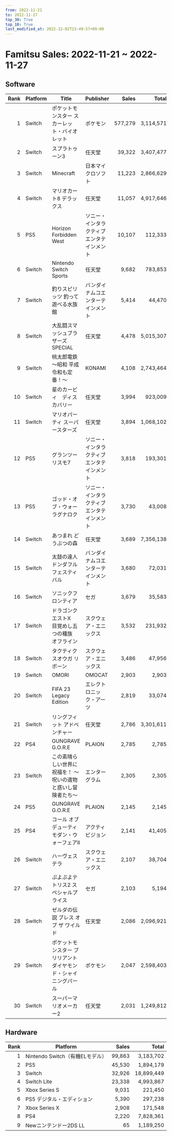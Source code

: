 ```yaml
---
from: 2022-11-21
to: 2022-11-27
top_30: True
top_10: True
last_modified_at: 2022-12-02T23:49:57+09:00
---
```

# Famitsu Sales: 2022-11-21 ~ 2022-11-27
## Software
| Rank | Platform | Title | Publisher | Sales | Total | Rate | New |
| -: | -- | -- | -- | -: | -: | -: | -- |
| 1 | Switch | ポケットモンスター スカーレット・バイオレット | ポケモン | 577,279 | 3,114,571 | 20% |  |
| 2 | Switch | スプラトゥーン3 | 任天堂 | 39,322 | 3,407,477 | 20% |  |
| 3 | Switch | Minecraft | 日本マイクロソフト | 11,223 | 2,866,629 | 20% |  |
| 4 | Switch | マリオカート8 デラックス | 任天堂 | 11,057 | 4,917,646 | 20% |  |
| 5 | PS5 | Horizon Forbidden West | ソニー・インタラクティブエンタテインメント | 10,107 | 112,333 | 20% |  |
| 6 | Switch | Nintendo Switch Sports | 任天堂 | 9,682 | 783,853 | 20% |  |
| 7 | Switch | 釣りスピリッツ 釣って遊べる水族館 | バンダイナムコエンターテインメント | 5,414 | 44,470 | 60% |  |
| 8 | Switch | 大乱闘スマッシュブラザーズ SPECIAL | 任天堂 | 4,478 | 5,015,307 | 20% |  |
| 9 | Switch | 桃太郎電鉄 〜昭和 平成 令和も定番！〜 | KONAMI | 4,108 | 2,743,464 | 20% |  |
| 10 | Switch | 星のカービィ　ディスカバリー | 任天堂 | 3,994 | 923,009 | 20% |  |
| 11 | Switch | マリオパーティ スーパースターズ | 任天堂 | 3,894 | 1,068,102 | 20% |  |
| 12 | PS5 | グランツーリスモ7 | ソニー・インタラクティブエンタテインメント | 3,818 | 193,301 | 20% |  |
| 13 | PS5 | ゴッド・オブ・ウォー ラグナロク | ソニー・インタラクティブエンタテインメント | 3,730 | 43,008 | 40% |  |
| 14 | Switch | あつまれ どうぶつの森 | 任天堂 | 3,689 | 7,356,138 | 20% |  |
| 15 | Switch | 太鼓の達人 ドンダフルフェスティバル | バンダイナムコエンターテインメント | 3,680 | 72,031 | 60% |  |
| 16 | Switch | ソニックフロンティア | セガ | 3,679 | 35,583 | 40% |  |
| 17 | Switch | ドラゴンクエストX　目覚めし五つの種族　オフライン | スクウェア・エニックス | 3,532 | 231,932 | 20% |  |
| 18 | Switch | タクティクスオウガ リボーン | スクウェア・エニックス | 3,486 | 47,956 | 20% |  |
| 19 | Switch | OMORI | OMOCAT | 2,903 | 2,903 | 60% | **New** |
| 20 | Switch | FIFA 23 Legacy Edition | エレクトロニック・アーツ | 2,819 | 33,074 | 40% |  |
| 21 | Switch | リングフィット アドベンチャー | 任天堂 | 2,786 | 3,301,611 | 20% |  |
| 22 | PS4 | GUNGRAVE G.O.R.E | PLAION | 2,785 | 2,785 | 60% | **New** |
| 23 | Switch | この素晴らしい世界に祝福を！ 〜呪いの遺物と惑いし冒険者たち〜 | エンターグラム | 2,305 | 2,305 | 60% | **New** |
| 24 | PS5 | GUNGRAVE G.O.R.E | PLAION | 2,145 | 2,145 | 60% | **New** |
| 25 | PS4 | コール オブ デューティ モダン・ウォーフェアII | アクティビジョン | 2,141 | 41,405 | 20% |  |
| 26 | Switch | ハーヴェステラ | スクウェア・エニックス | 2,107 | 38,704 | 20% |  |
| 27 | Switch | ぷよぷよテトリス2 スペシャルプライス | セガ | 2,103 | 5,194 | 80% |  |
| 28 | Switch | ゼルダの伝説 ブレス オブ ザ ワイルド | 任天堂 | 2,086 | 2,096,921 | 20% |  |
| 29 | Switch | ポケットモンスター ブリリアントダイヤモンド・シャイニングパール | ポケモン | 2,047 | 2,598,403 | 20% |  |
| 30 | Switch | スーパーマリオメーカー2 | 任天堂 | 2,031 | 1,249,812 | 20% |  |

## Hardware
| Rank | Platform | Sales | Total |
| -: | -- | -: | -: |
| 1 | Nintendo Switch（有機ELモデル） | 99,863 | 3,183,702 |
| 2 | PS5 | 45,530 | 1,894,179 |
| 3 | Switch | 32,926 | 18,899,449 |
| 4 | Switch Lite | 23,338 | 4,993,867 |
| 5 | Xbox Series S | 9,031 | 221,450 |
| 6 | PS5 デジタル・エディション | 5,390 | 297,238 |
| 7 | Xbox Series X | 2,908 | 171,548 |
| 8 | PS4 | 2,220 | 7,828,361 |
| 9 | Newニンテンドー2DS LL | 65 | 1,189,250 |
